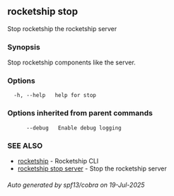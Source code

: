 ## rocketship stop

Stop rocketship the rocketship server

### Synopsis

Stop rocketship components like the server.

### Options

```
  -h, --help   help for stop
```

### Options inherited from parent commands

```
      --debug   Enable debug logging
```

### SEE ALSO

* [rocketship](rocketship.md)	 - Rocketship CLI
* [rocketship stop server](rocketship_stop_server.md)	 - Stop the rocketship server

###### Auto generated by spf13/cobra on 19-Jul-2025
